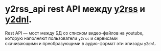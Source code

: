 # y2rss_api rest API между [y2rss](https://github.com/GePi/yt2rss) и [y2dnl](https://github.com/GePi/y2dnl). 
Rest API — мост между БД со списком видео-файлов на youtube, которую наполняют пользователи `y2rss` и сервисами  
скачивающими и преобразующими в аудио-формат эти эпизоды `y2dnl`.

